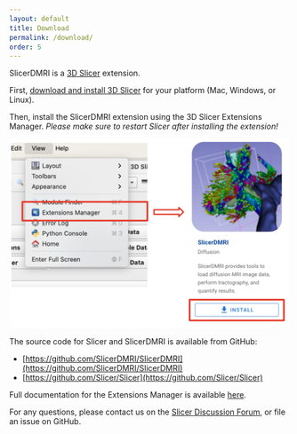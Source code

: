 ```yaml
---
layout: default
title: Download
permalink: /download/
order: 5
---
```


SlicerDMRI is a [3D Slicer](https://www.slicer.org/) extension.

First, [download and install 3D Slicer](https://download.slicer.org/) for your platform (Mac, Windows, or Linux).

Then, install the SlicerDMRI extension using the 3D Slicer Extensions Manager. *Please make sure to restart Slicer after installing the extension!* 

![Install process: click "View" menu, open the "Extensions Manager". Then select the "Diffusion" category and click "Install" for the SlicerDMRI entry](../images/SlicerDMRIInstall.jpg)


The source code for Slicer and SlicerDMRI is available from GitHub:

  - [https://github.com/SlicerDMRI/SlicerDMRI](https://github.com/SlicerDMRI/SlicerDMRI)
  - [https://github.com/Slicer/Slicer](https://github.com/Slicer/Slicer)

Full documentation for the Extensions Manager is available [here](https://slicer.readthedocs.io/en/latest/user_guide/extensions_manager.html).


For any questions, please contact us on the [Slicer Discussion Forum](https://discourse.slicer.org/c/community/slicerdmri), or file an issue on GitHub.
